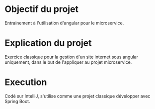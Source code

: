 # Objectif du projet
Entrainement à l'utilisation d'angular pour le microservice. 

# Explication du projet
Exercice classique pour la gestion d'un site internet sous angular uniquement, dans le but de l'appliquer au projet microservice.

# Execution 
Codé sur IntelliJ, s'utilise comme une projet classique développer avec Spring Boot.
